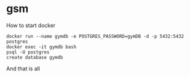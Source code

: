 # gsm

How to start docker

`docker run --name gymdb -e POSTGRES_PASSWORD=gymDB -d -p 5432:5432 postgres`\
`docker exec -it gymdb bash`\
`psql -U postgres`\
`create database gymdb`

And that is all

